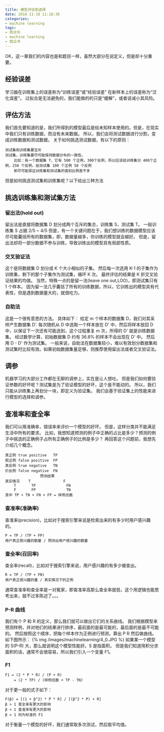 ```yaml
---
title: 模型评估和选择
date: 2018-11-10 11:18:36
categories:
- machine learning
tags:
- 周志华
- machine learning
- 西瓜书
---
```

OK，这一章我们的内容也是和题目一样，虽然大部分在说定义，但是却十分重要。
<!-- more -->
## 经验误差
学习器在训练集上的误差称为“训练误差”或“经验误差”
在新样本上的误差称为“泛化误差”。
过拟合是无法避免的，我们能做的的只是“缓解”，或者说减小其风险。
## 评估方法
我们首先要知道的是，我们所得到的模型最后是给未知样本使用的。但是，在现实中我们只有训练数据，而没有未来数据。
所以，我们会将测试数据进行分割，变成训练数据和测试数据。
关于如何挑选测试数据，有以下的原则：

	测试集和训练集要互斥
	测试集，训练集要尽可能保持数据分布的一致性。
		比如：有一个数据集 T，它有 500 个正例，300个反例，所以应该给训练集分 400个正例，250 个反例，给测试集 100 个正例 50 个反例
		即尽可能保证训练集和测试集的类别比例差不多
		
但是如何挑选测试集和训练集呢？以下给出三种方法
## 挑选训练集和测试集方法
### 留出法(hold out)
留出法是直接将数据集 D 划分成两个互斥的集合，训练集 S，测试集 T。
一般训练集 S 占据 2/5 ~ 4/5
但是，有一个关键问题在于，我们想训练的数据模型应该尽可能囊括所有的数据集，即，数据量越多，你训练的模型就会越好。
但是，留出法却将一部分数据不参与训练，导致训练出的模型具有局部性质。
### 交叉验证法
这个是将数据集 D 划分成 K 个大小相似的子集。
然后每一次选用 K-1 的子集作为训练集，剩下的那个子集作为测试集，循环 K 次。
最终评估的结果是 K 折交叉验证结果的均值。
当然，特殊一点的是留一法(leave one out,LOO)，即测试集只有 1 个样本。
因为留一法几乎囊括了所有的训练数据，所以，它训练出的模型具有代表性，但是遇到数据量大的，就很吃力。
### 自助法
这是一个很有意思的方法。
具体如下：
给定 m 个样本的数据集 D，我们对其采样产生数据集 D'.
每次随机从 D 中选取一个样本放在 D' 中，然后将样本放回 D 中，以保证下一次还有可能选到，这个过程重复 m 次，所得的 D' 就是训练数据集。
经过数学计算，初始数据集 D 约有 36.8% 的样本不会出现在 D' 中。
然后用 D - D' 作为测试集。
一般来说，自助法在数据集较小，难以有效划分数据集和测试集时比较有效。如果初始数据集量足够，则推荐使用留出法或者交叉验证法。
## 调参
机器学习的大部分工作都在无聊的调参上，实在是让人想吐。
但是我们如何要验证参数的好坏呢？测试集是为了验证模型的好坏，这个是不能动的。
所以，我们只能从训练集上再划分一块，即定义为验证集。
我们会基于验证集上的性能来进行模型的选择和调参。
## 查准率和查全率
我们可以用准确率，错误率来评价一个模型的好坏。
但是，这样分类并不能满足生活中所有的要求。
比如，我想知道预测的例子中正确的占比是多少？预测的例子中挑选的正确例子占所有正确例子的比例是多少？
再回答这个问题前，我想先介绍几个概念。

	真正例	true positive 	TP
	假正例	false positive	FP
	真反例	true negative	TN
	价反例	false negative	FN
					预测结果
	真实情况	T				F
		T		TP				FN
		F		FP				TN
	其中 TP + TN + FN + FP = 样例总数

### 查准率(准确率)
查准率(precision)，比如对于搜索引擎来说是检索出来的有多少时用户感兴趣的。

	P = TP / (TP + FP)
	用户真正感兴趣的数量 / 预测出用户感兴趣的数量
	
### 查全率(召回率)
查全率(recall)，比如对于搜索引擎来说，用户感兴趣的有多少被查出。

	R = TP / (TP + FN)
	用户真正感兴趣的量 / 真实情况下的正例
	
通常查准率和查全率是一对冤家，即查准率高那么查全率就低，这个用逻辑也能思考出来，就不过多陈述了。。。
### P-R 曲线
我们有个 P 和 R 的定义，那么我们就可以做出它们的关系曲线。
我们根据模型来预测样例，并对他们的结果进行排序，最前面的是最可能的，最后面的是最不可能的。
然后按照这个顺序，把每个样本作为正例进行预测，算出 P R 然后做曲线。
如下图所示：
{% img /images/machinelearning/4_0.JPG %}
如果某一个模型的 S(P-R) 大，那么就说明这个模型性能好。S 是指面积。
但是我们知道用积分求面积的话，通常不会很容易，所以我们引入一个变量 F1。
### F1

	F1 = (2 * P * R) / (P + R)
		= (2 * TP) / (样例总数 + TP - TN)
		
对于更一般的式子如下：

	F(β) = [(1 + β^2) * P * R] / [(β^2 * P) + R]
	β > 1 查全率有更大的影响
	β < 1 查准率有更大的影响
	β = 1 则为标准的 F1
	
对于衡量一个模型的好坏，我们通常取多次测试，然后取平均值。




